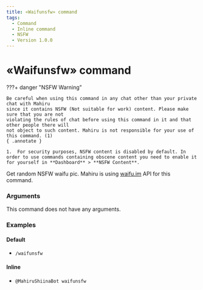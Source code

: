 ```yaml
---
title: «Waifunsfw» command
tags:
  - Command
  - Inline command
  - NSFW
  - Version 1.0.0
---
```


# «Waifunsfw» command

???+ danger "NSFW Warning"

    Be careful when using this command in any chat other than your private chat with Mahiru
    since it contains NSFW (Not suitable for work) content. Please make sure that you are not 
    violating the rules of chat before using this command in it and that other people there will 
    not object to such content. Mahiru is not responsible for your use of this command. (1)
    { .annotate }

    1.  For security purposes, NSFW content is disabled by default. In order to use commands containing obscene content you need to enable it for yourself in **Dashboard** > **NSFW Content**.

Get random NSFW waifu pic. Mahiru is using [waifu.im](https://waifu.im) API for this command.

### Arguments

This command does not have any arguments.

### Examples

#### Default
+ `/waifunsfw`

#### Inline
+ `@MahiruShiinaBot waifunsfw`
